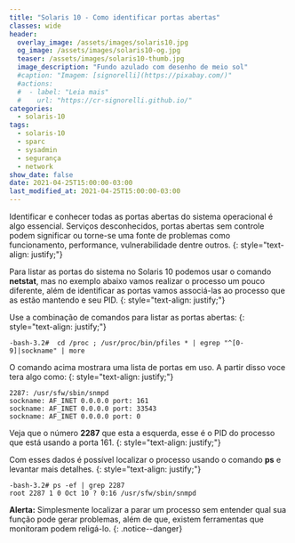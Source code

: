```yaml
---
title: "Solaris 10 - Como identificar portas abertas"
classes: wide
header:
  overlay_image: /assets/images/solaris10.jpg
  og_image: /assets/images/solaris10-og.jpg
  teaser: /assets/images/solaris10-thumb.jpg
  image_description: "Fundo azulado com desenho de meio sol"
  #caption: "Imagem: [signorelli](https://pixabay.com/)"
  #actions:
  #  - label: "Leia mais"
  #    url: "https://cr-signorelli.github.io/"
categories:
  - solaris-10
tags:
  - solaris-10
  - sparc
  - sysadmin
  - segurança
  - network
show_date: false
date: 2021-04-25T15:00:00-03:00
last_modified_at: 2021-04-25T15:00:00-03:00
---
```


Identificar e conhecer todas as portas abertas do sistema operacional é algo essencial. Serviços desconhecidos, portas abertas sem controle podem significar ou torne-se uma fonte de problemas como funcionamento, performance, vulnerabilidade dentre outros.
{: style="text-align: justify;"}

Para listar as portas do sistema no Solaris 10 podemos usar o comando **netstat**, mas no exemplo abaixo vamos realizar o processo um pouco diferente, além de identificar as portas vamos associá-las ao processo que as estão mantendo e seu PID.
{: style="text-align: justify;"}

Use a combinação de comandos para listar as portas abertas:
{: style="text-align: justify;"}

```console
-bash-3.2#  cd /proc ; /usr/proc/bin/pfiles * | egrep "^[0-9]|sockname" | more 
```

O comando acima mostrara uma lista de portas em uso. A partir disso voce tera algo como:
{: style="text-align: justify;"}

```console
2287: /usr/sfw/sbin/snmpd
sockname: AF_INET 0.0.0.0 port: 161
sockname: AF_INET 0.0.0.0 port: 33543
sockname: AF_INET 0.0.0.0 port: 0
```

Veja que o número **2287** que esta a esquerda, esse é o PID do processo que está usando a porta 161.
{: style="text-align: justify;"}

Com esses dados é possível localizar o processo usando o comando **ps** e levantar mais detalhes.
{: style="text-align: justify;"}

```console
-bash-3.2# ps -ef | grep 2287
root 2287 1 0 Oct 10 ? 0:16 /usr/sfw/sbin/snmpd
```

**Alerta:** Simplesmente localizar a parar um processo sem entender qual sua função pode gerar problemas, além de que, existem ferramentas que monitoram podem religá-lo.
{: .notice--danger}